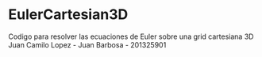 # EulerCartesian3D
Codigo para resolver las ecuaciones de Euler sobre una grid cartesiana 3D
Juan Camilo Lopez -
Juan Barbosa - 201325901
